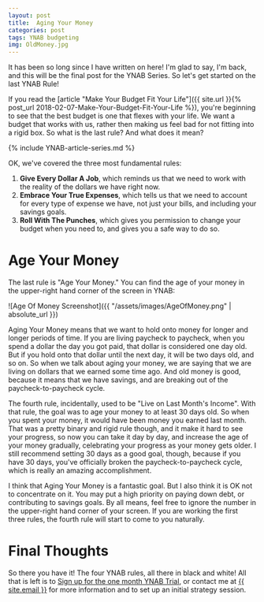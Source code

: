 ```yaml
---
layout: post
title:  Aging Your Money
categories: post
tags: YNAB budgeting
img: OldMoney.jpg
---
```


It has been so long since I have written on here! I'm glad to say, I'm back, and this will be the final post for the YNAB Series. So let's get started on the last YNAB Rule!

If you read the [article "Make Your Budget Fit Your Life"]({{ site.url }}{% post_url 2018-02-07-Make-Your-Budget-Fit-Your-Life %}), you're beginning to see that the best budget is one that flexes with your life. We want a budget that works with us, rather then making us feel bad for not fitting into a rigid box. So what is the last rule? And what does it mean?

<!--more-->

{% include YNAB-article-series.md %}

OK, we've covered the three most fundamental rules:
1. **Give Every Dollar A Job**, which reminds us that we need to work with the reality of the dollars we have right now.
2. **Embrace Your True Expenses**, which tells us that we need to account for every type of expense we have, not just your bills, and including your savings goals.
3. **Roll With The Punches**, which gives you permission to change your budget when you need to, and gives you a safe way to do so.


# Age Your Money
The last rule is "Age Your Money." You can find the age of your money in the upper-right hand corner of the screen in YNAB:

![Age Of Money Screenshot]({{ "/assets/images/AgeOfMoney.png" | absolute_url }})

Aging Your Money means that we want to hold onto money for longer and longer periods of time. If you are living paycheck to paycheck, when you spend a dollar the day you got paid, that dollar is considered one day old. But if you hold onto that dollar until the next day, it will be two days old, and so on. So when we talk about aging your money, we are saying that we are living on dollars that we earned some time ago. And old money is good, because it means that we have savings, and are breaking out of the paycheck-to-paycheck cycle.

The fourth rule, incidentally, used to be "Live on Last Month's Income". With that rule, the goal was to age your money to at least 30 days old. So when you spent your money, it would have been money you earned last month. That was a pretty binary and rigid rule though, and it make it hard to see your progress, so now you can take it day by day, and increase the age of your money gradually, celebrating your progress as your money gets older. I still recommend setting 30 days as a good goal, though, because if you have 30 days, you've officially broken the paycheck-to-paycheck cycle, which is really an amazing accomplishment.
 
I think that Aging Your Money is a fantastic goal. But I also think it is OK not to concentrate on it. You may put a high priority on paying down debt, or contributing to savings goals. By all means, feel free to ignore the number in the upper-right hand corner of your screen. If you are working the first three rules, the fourth rule will start to come to you naturally.

# Final Thoughts
So there you have it! The four YNAB rules, all there in black and white! All that is left is to [Sign up for the one month YNAB Trial](www.ynab.com), or contact me at <a href="mailto:{{ site.email }}" target="">{{ site.email }}</a> for more information and to set up an initial strategy session.